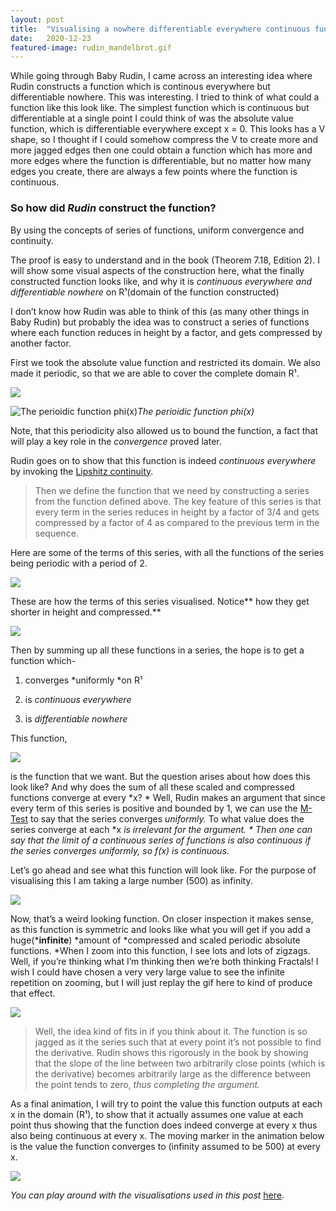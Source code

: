 ```yaml
---
layout:	post
title:	"Visualising a nowhere differentiable everywhere continuous function"
date:	2020-12-23
featured-image: rudin_mandelbrot.gif
---
```



While going through Baby Rudin, I came across an interesting idea where Rudin constructs a function which is continous everywhere but differentiable nowhere. This was interesting. I tried to think of what could a function like this look like. The simplest function which is continuous but differentiable at a single point I could think of was the absolute value function, which is differentiable everywhere except x = 0. This looks has a V shape, so I thought if I could somehow compress the V to create more and more jagged edges then one could obtain a function which has more and more edges where the function is differentiable, but no matter how many edges you create, there are always a few points where the function is continuous.

### So how did *Rudin* construct the function?

By using the concepts of series of functions, uniform convergence and continuity.

The proof is easy to understand and in the book (Theorem 7.18, Edition 2). I will show some visual aspects of the construction here, what the finally constructed function looks like, and why it is *continuous everywhere and differentiable nowhere* on R¹(domain of the function constructed)

I don’t know how Rudin was able to think of this (as many other things in Baby Rudin) but probably the idea was to construct a series of functions where each function reduces in height by a factor, and gets compressed by another factor.

First we took the absolute value function and restricted its domain. We also made it periodic, so that we are able to cover the complete domain R¹.

![](https://cdn-images-1.medium.com/max/2000/1*v9yE4B_zSeW_P6Vs1LLH1g.png)

![The perioidic function phi(x)](https://cdn-images-1.medium.com/max/2000/1*U2HXCO0e3AiNubEUCtC-8g.png)*The perioidic function phi(x)*

Note, that this periodicity also allowed us to bound the function, a fact that will play a key role in the *convergence* proved later.

Rudin goes on to show that this function is indeed *continuous everywhere* by invoking the [Lipshitz continuity](https://users.wpi.edu/~walker/MA500/HANDOUTS/LipschitzContinuity.pdf).
> Then we define the function that we need by constructing a series from the function defined above. The key feature of this series is that every term in the series reduces in height by a factor of 3/4 and gets compressed by a factor of 4 as compared to the previous term in the sequence.

Here are some of the 
terms of this series, with all the functions of the series being periodic with a period of 2.

![](https://cdn-images-1.medium.com/max/2000/1*hkbNBUbCdByZSqS5rv80qw.png)

These are how the terms of this series visualised. Notice** how they get shorter in height and compressed.**

![](https://cdn-images-1.medium.com/max/2000/1*xBK9RSCwloMtomq49KdCmw.gif)

Then by summing up all these functions in a series, the hope is to get a function which-

1. converges *uniformly *on R¹

1. is *continuous everywhere*

1. is *differentiable nowhere*

This function,

![](https://cdn-images-1.medium.com/max/2000/1*rI3jClrfVXdu8wm8senMIA.png)

is the function that we want. But the question arises about how does this look like? And why does the sum of all these scaled and compressed functions converge at every *x? *
Well, Rudin makes an argument that since every term of this series is positive and bounded by 1, we can use the [M-Test](https://en.wikipedia.org/wiki/Weierstrass_M-test) to say that the series converges *uniformly.* To what value does the series converge at each *x *is irrelevant for the argument. *
Then one can say that the limit of a continuous series of functions is also continuous if the series converges uniformly, so f(x) is continuous.*

Let’s go ahead and see what this function will look like. For the purpose of visualising this I am taking a large number (500) as infinity.

![](https://cdn-images-1.medium.com/max/2000/1*VxJVXTiGt3XBsnQUcK1Wcg.png)

Now, that’s a weird looking function. On closer inspection it makes sense, as this function is symmetric and looks like what you will get if you add a huge(***infinite**) *amount of *compressed and scaled periodic absolute functions. *When I zoom into this function, I see lots and lots of zigzags. Well, if you’re thinking what I’m thinking then we’re both thinking Fractals! I wish I could have chosen a very very large value to see the infinite repetition on zooming, but I will just replay the gif here to kind of produce that effect.

![](https://cdn-images-1.medium.com/max/2000/1*9mN8vpsLryp_nz6RFym8qw.gif)
> Well, the idea kind of fits in if you think about it. The function is so jagged as it the series such that at every point it’s not possible to find the derivative. Rudin shows this rigorously in the book by showing that the slope of the line between two arbitrarily close points (which is the derivative) becomes arbitrarily large as the difference between the point tends to zero, *thus completing the argument.*

As a final animation, I will try to point the value this function outputs at each x in the domain (R¹), to show that it actually assumes one value at each point thus showing that the function does indeed converge at every x thus also being continuous at every x. The moving marker in the animation below is the value the function converges to (infinity assumed to be 500) at every x.

![](https://cdn-images-1.medium.com/max/2000/1*C3DHdAWAEAeoy_SyyEXwsg.gif)


*You can play around with the visualisations used in this post* [here](https://www.desmos.com/calculator/uyds80silz).